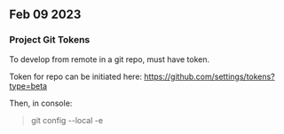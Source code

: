 
## Feb 09 2023

### Project Git Tokens

To develop from remote in a git repo, must have token.

Token for repo can be initiated here:
https://github.com/settings/tokens?type=beta

Then, in console:

> git config --local -e





